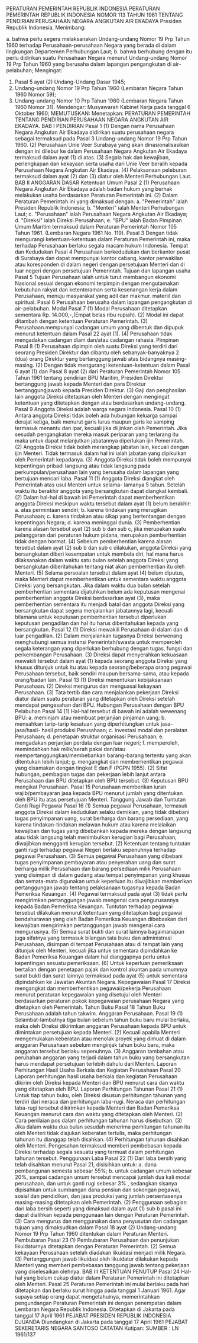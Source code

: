  PERATURAN PEMERINTAH REPUBLIK INDONESIA PERATURAN PEMERINTAH REPUBLIK INDONESIA NOMOR 113 TAHUN 1961 TENTANG PENDIRIAN PERUSAHAAN NEGARA ANGKUTAN AIR EKADAYA Presiden Republik Indonesia,
Menimbang:

a. bahwa perlu segera melaksanakan Undang-undang Nomor 19 Prp Tahun 1960 terhadap Perusahaan-perusahaan Negara yang berada di dalam lingkungan Departemen Perhubungan Laut;
b. bahwa berhubung dengan itu perlu didirikan suatu Perusahaan Negara menurut Undang-undang Nomor 19 Prp Tahun 1960 yang berusaha dalam lapangan pengangkutan di air-pelabuhan;
Mengingat:

1. Pasal 5 ayat (2) Undang-Undang Dasar 1945;
2. Undang-undang Nomor 19 Prp Tahun 1960 (Lembaran Negara Tahun 1960 Nomor 59);
3. Undang-undang Nomor 10 Prp Tahun 1960 (Lembaran Negara Tahun 1960 Nomor 31). Mendengar: Musyawarah Kabinet Kerja pada tanggal 6 Oktober 1960;
MEMUTUSKAN:
 Menetapkan: PERATURAN PEMERINTAH TENTANG PENDIRIAN PERUSAHAAN NEGARA ANGKUTAN AIR EKADAYA. BAB I PENDIRIAN
Pasal 1
(1) Dengan nama Perusahaan Negara Angkutan Air Ekadaya didirikan suatu perusahaan negara sebagai termaksud pada Pasal 3 Undang-undang Nomor 19 Prp Tahun 1960.
(2) Perusahaan Unie Veer Surabaya yang akan dinasionalisasikan dengan ini dilebur ke dalam Perusahaan Negara Angkutan Air Ekadaya termaksud dalam ayat (1) di atas.
(3) Segala hak dan kewajiban, perlengkapan dan kekayaan serta usaha dari Unie Veer beralih kepada Perusahaan Negara Angkutan Air Ekadaya.
(4) Pelaksanaan peleburan termaksud dalam ayat (2) dan (3) diatur oleh Menteri Perhubungan Laut.
BAB II ANGGARAN DASAR Ketentuan Umum
Pasal 2
(1) Perusahaan Negara Angkutan Air Ekadaya adalah badan hukum yang berhak melakukan usaha berdasarkan Peraturan Pemerintah ini.
(2) Dalam Peraturan Pemerintah ini yang dimaksud dengan:
a. "Pemerintah" ialah Presiden Republik Indonesia;
b. "Menteri" ialah Menteri Perhubungan Laut;
c. "Perusahaan" ialah Perusahaan Negara Angkutan Air Ekadaya;
d. "Direksi" ialah Direksi Perusahaan;
e. "BPU" ialah Badan Pimpinan Umum Maritim termaksud dalam Peraturan Pemerintah Nomor 105 Tahun 1961. (Lembaran Negara 1961 No. 119).
Pasal 3
Dengan tidak mengurangi ketentuan-ketentuan dalam Peraturan Pemerintah ini, maka terhadap Perusahaan berlaku segala macam hukum Indonesia. Tempat dan Kedudukan
Pasal 4
Perusahaan berkedudukan dan berkantor pusat di Surabaya dan dapat mempunyai kantor cabang, kantor perwakilan atau koresponden di dalam negeri dengan persetujuan Menteri dan di luar negeri dengan persetujuan Pemerintah. Tujuan dan lapangan usaha
Pasal 5
Tujuan Perusahaan ialah untuk turut membangun ekonomi Nasional sesuai dengan ekonomi terpimpin dengan mengutamakan kebutuhan rakyat dan ketenteraman serta kesenangan kerja dalam Perusahaan, menuju masyarakat yang adil dan makmur. materiil dan spiritual. Pasal 6 Perusahaan berusaha dalam lapangan pengangkutan di air-pelabuhan. Modal
Pasal 7
(1) Modal Perusahaan ditetapkan sementara Rp. 14.000,-,(Empat belas ribu rupiah).
(2) Modal ini dapat ditambah dengan ketentuan Peraturan Pemerintah.
(3) Perusahaan.mempunyai cadangan umum yang dibentuk dan dipupuk menurut ketentuan dalam Pasal 22 ayat (1).
(4) Perusahaan tidak mengadakan cadangan diam dan/atau cadangan rahasia. Pimpinan
Pasal 8
(1) Perusahaan dipimpin oleh suatu Direksi yang terdiri dari seorang Presiden Direktur dan dibantu oleh sebanyak-banyaknya 2 (dua) orang Direktur yang bertanggung jawab atas bidangnya masing-masing.
(2) Dengan tidak mengurangi ketentuan-ketentuan dalam Pasal 6 ayat (1) dan Pasal 8 ayat (2) dari Peraturan Pemerintah Nomor 105 Tahun 1961 tentang pendirian BPU Maritim, Presiden Direktur bertanggung jawab kepada Menteri dan para Direktur bertanggungjawab kepada Presiden Direktur.
(3) Gaji dan penghasilan lain anggota Direksi ditetapkan oleh Menteri dengan mengingat ketentuan yang ditetapkan dengan atau berdasarkan undang-undang.
Pasal 9
Anggota Direksi adalah warga negara Indonesia.
Pasal 10
(1) Antara anggota Direksi tidak boleh ada hubungan keluarga sampai derajat ketiga, baik menurut garis lurus maupun garis ke samping termasuk menantu dan ipar, kecuali jika diijinkan oleh Pemerintah. Jika sesudah pengangkatan mereka masuk periparan yang terlarang itu maka untuk dapat melanjutkan jabatannya diperlukan ijin Pemerintah.
(2) Anggota Direksi tidak boleh merangkap jabatan lain, kecuali dengan ijin Menteri. Tidak termasuk dalam hal ini ialah jabatan yang dipikulkan oleh Pemerintah kepadanya.
(3) Anggota Direksi tidak boleh mempunyai kepentingan pribadi langsung atau tidak langsung pada perkumpulan/perusahaan lain yang berusaha dalam lapangan yang bertujuan mencari laba.
Pasal 11
(1) Anggota Direksi diangkat oleh Pemerintah atas usul Menteri untuk selama- lamanya 5 tahun. Setelah waktu itu berakhir anggota yang bersangkutan dapat diangkat kembali.
(2) Dalam hal-hal di bawah ini Pemerintah dapat memberhentikan anggota Direksi meskipun waktu tersebut dalam ayat (1) belum berakhir:
a. atas permintaan sendiri;
b. karena tindakan yang merugikan Perusahaan;
c. karena tindakan atau sikap yang bertentangan dengan kepentingan.Negara;
d. karena meninggal dunia.
(3) Pemberhentian karena alasan tersebut ayat (2) sub b dan sub c, jika merupakan suatu pelanggaran dari peraturan hukum pidana, merupakan pemberhentian tidak dengan hormat.
(4) Sebelum pemberhentian karena alasan tersebut dalam ayat (2) sub b dan sub c dilakukan, anggota Direksi yang bersangkutan diberi kesempatan untuk membela diri, hal mana harus dilaksanakan dalam waktu satu bulan setelah anggota Direksi yang bersangkutan diberitahukan tentang niat akan pemberhentian itu oleh Menteri.
(5) Selama persoalan tersebut dalam ayat (4) belum diputus, maka Menteri dapat memberhentikan untuk sementara waktu anggota Direksi yang bersangkutan. Jika dalam waktu dua bulan setelah pemberhentian sementara dijatuhkan belum ada keputusan mengenai pemberhentian anggota Direksi berdasarkan ayat (3), maka pemberhentian sementara itu menjadi batal dan anggota Direksi yang bersangkutan dapat segera menjalankan jabatannya lagi, kecuali bilamana untuk keputusan pemberhentian tersebut diperlukan keputusan pengadilan dan hal itu harus diberitahukan kepada yang bersangkutan.
Pasal 12
(1) Direksi mewakili Perusahaan di dalam dan di luar pengadilan.
(2) Dalam menjalankan tugasnya Direksi berwenang menghubungi semua instansi Pemerintah/swasta untuk memperoleh segala keterangan yang diperlukan berhubung dengan tugas, fungsi dan perkembangan Perusahaan.
(3) Direksi dapat menyerahkan kekuasaan mewakili tersebut dalam ayat (1) kepada seorang anggota Direksi yang khusus ditunjuk untuk itu atau kepada seorang/beberapa orang pegawai Perusahaan tersebut, baik sendiri maupun bersama-sama, atau kepada orang/badan lain.
Pasal 13
(1) Direksi menentukan kebijaksanaan Perusahaan.
(2) Direksi mengurus dan menguasai kekayaan Perusahaan.
(3) Tata tertib dan cara menjalankan pekerjaan Direksi diatur dalam suatu peraturan yang ditetapkan oleh Direksi setelah mendapat pengesahan dari BPU. Hubungan Perusahaan dengan BPU Pelabuhan
Pasal 14
(1) Hal-hal tersebut di bawah ini adalah wewenang BPU:
a. meminjam atau membuat perjanjian pinjaman uang;
b. mensahkan tarip-tarip kesatuan yang diperhitungkan untuk jasa-jasa/hasil- hasil produksi Perusahaan;
c. investasi modal dan peralatan Perusahaan;
d. penetapan struktur organisasi Perusahaan;
e. mengadakan perjanjian perdata dengan luar negeri;
f. memperoleh, memindahkan hak milik/serah pakai dan/atau mempertanggungkan/membebankan barang-barang tertentu yang akan ditentukan lebih lanjut;
g. mengangkat dan memberhentikan pegawai yang disamakan dengan tingkat E dan F (PGPN 1955).
(2) Sifat hubungan, pembagian tugas dan pekerjaan lebih lanjut antara Perusahaan dan BPU ditetapkan oleh BPU tersebut.
(3) Keputusan BPU mengikat Perusahaan.
Pasal 15
Perusahaan memberikan iuran wajib/pembayaran jasa kepada BPU menurut jumlah yang ditentukan oleh BPU itu atas persetujuan Menteri. Tanggung Jawab dan Tuntutan Ganti Rugi Pegawai
Pasal 16
(1) Semua pegawai Perusahaan, termasuk anggota Direksi dalam kedudukan selaku demikian, yang tidak dibebani tugas penyimpanan uang, surat berharga dan barang persediaan, yang karena tindakan-tindakan melawan hukum atau karena melalaikan kewajiban dan tugas yang dibebankan kepada mereka dengan langsung atau tidak langsung telah menimbulkan kerugian bagi Perusahaan, diwajibkan mengganti kerugian tersebut.
(2) Ketentuan tentang tuntutan ganti rugi terhadap pegawai Negeri berlaku sepenuhnya terhadap pegawai Perusahaan.
(3) Semua pegawai Perusahaan yang dibebani tugas penyimpanan pembayaran atau penyerahan uang dan surat berharga milik Perusahaan dan barang persediaan milik Perusahaan yang disimpan di dalam gudang atau tempat penyimpanan yang khusus dan semata-mata digunakan untuk keperluan itu diwajibkan memberikan pertanggungan jawab tentang pelaksanaan tugasnya kepada Badan Pemeriksa Keuangan.
(4) Pegawai termaksud pada ayat (3) tidak perlu mengirimkan pertanggungan jawab mengenai cara pengurusannya kepada Badan Pemeriksa Keuangan. Tuntutan terhadap pegawai tersebut dilakukan menurut ketentuan yang ditetapkan bagi pegawai bendaharawan yang oleh Badan Pemeriksa Keuangan dibebaskan dari kewajiban mengirimkan pertanggungan jawab mengenai cara mengurusnya.
(5) Semua surat bukti dan surat lainnya bagaimanapun juga sifatnya yang termasuk bilangan tata buku dan administrasi Perusahaan, disimpan di tempat Perusahaan atau di tempat lain yang ditunjuk oleh Menteri, kecuali jika untuk sementara dipindahkan ke Badan Pemeriksa Keuangan dalam hal dianggapnya perlu untuk kepentingan sesuatu pemeriksaan.
(6) Untuk keperluan pemeriksaan bertalian dengan penetapan pajak dan kontrol akuntan pada umumnya surat bukti dan surat lainnya termaksud pada ayat (5) untuk sementara dipindahkan ke Jawatan Akuntan Negara. Kepegawaian
Pasal 17
Direksi mengangkat dan memberhentikan pegawai/pekerja Perusahaan menurut peraturan kepegawaian yang disetujui oleh Menteri berdasarkan peraturan pokok kepegawaian perusahaan Negara yang ditetapkan oleh Pemerintah. Tahun Buku
Pasal 18
Tahun Buku Perusahaan adalah tahun takwim. Anggaran Perusahaan.
Pasal 19
(1) Selambat-lambatnya tiga bulan sebelum tahun buku baru mulai berlaku, maka oleh Direksi dikirimkan anggaran Perusahaan kepada BPU untuk dimintakan persetujuan kepada Menteri.
(2) Kecuali apabila Menteri mengemukakan keberatan atau menolak proyek yang dimuat di dalam anggaran Perusahaan sebelum menginjak tahun buku baru, maka anggaran tersebut berlaku sepenuhnya.
(3) Anggaran tambahan atau perubahan anggaran yang terjadi dalam tahun buku yang bersangkutan harus mendapat persetujuan terlebih dahulu dari Menteri. Laporan Perhitungan Hasil Usaha Berkala dan Kegiatan Perusahaan
Pasal 20
Laporan perhitungan hasil usaha berkala dan kegiatan Perusahaan dikirim oleh Direksi kepada Menteri dan BPU menurut cara dan waktu yang ditetapkan oleh BPU. Laporan Perhitungan Tahunan
Pasal 21
(1) Untuk tiap tahun buku, oleh Direksi disusun perhitungan tahunan yang terdiri dari neraca dan perhitungan laba-rugi. Neraca dan perhitungan laba-rugi tersebut dikirimkan kepada Menteri dan Badan Pemeriksa Keuangan menurut cara dan waktu yang ditetapkan oleh Menteri.
(2) Cara penilaian pos dalam perhitungan tahunan harus disebutkan.
(3) Jika dalam waktu dua bulan sesudah menerima perhitungan tahunan itu oleh Menteri tidak diajukan keberatan tertulis, maka perhitungan tahunan itu dianggap telah disahkan.
(4) Perhitungan tahunan disahkan oleh Menteri. Pengesahan termaksud memberi pembebasan kepada Direksi terhadap segala sesuatu yang termuat dalam perhitungan tahunan tersebut. Penggunaan Laba
Pasal 22
(1) Dari laba bersih yang telah disahkan menurut Pasal 21, disisihkan untuk:
a. dana pembangunan semesta sebesar 55%;
b. untuk cadangan umum sebesar 20%, sampai cadangan umum tersebut mencapai jumlah dua kali modal perusahaan, dan untuk ganti rugi sebesar 3% , sedangkan sisanya dipisahkan untuk sumbangan dana pensiun dan sokongan pegawai, sosial dan pendidikan, dan jasa produksi yang jumlah persentasenya masing-masing ditetapkan oleh Pemerintah.
(2) Penggunaan sebagian dari laba bersih seperti yang dimaksud dalam ayat (1) sub b pasal ini dapat dialihkan kepada penggunaan lain dengan Peraturan Pemerintah.
(3) Cara mengurus dan menggunakan dana penyusutan dan cadangan tujuan yang dimaksudkan dalam Pasal 18 ayat (2) Undang-undang Nomor 19 Prp Tahun 1960 ditentukan dalam Peraturan Menteri. Pembubaran
Pasal 23
(1) Pembubaran Perusahaan dan penunjukan likuidaturnya ditetapkan dengan Peraturan Pemerintah.
(2) Semua kekayaan Perusahaan setelah diadakan likuidasi menjadi milik Negara.
(3) Pertanggungan jawab likuidasi oleh likuidatur dilakukan kepada Menteri yang memberi pembebasan tanggung jawab tentang pekerjaan yang diselesaikan olehnya.
BAB III KETENTUAN PENUTUP
Pasal 24
Hal-hal yang belum cukup diatur dalam Peraturan Pemerintah ini ditetapkan oleh Menteri.
Pasal 25
Peraturan Pemerintah ini mulai berlaku pada hari ditetapkan dan berlaku surut hingga pada tanggal 1 Januari 1961. Agar supaya setiap orang dapat mengetahuinya, memerintahkan pengundangan Peraturan Pemerintah ini dengan penempatan dalam Lembaran Negara Republik Indonesia. Ditetapkan di Jakarta pada tanggal 17 April 1961 PEJABAT PRESIDEN REPUBLIK INDONESIA DJUANDA Diundangkan di Jakarta pada tanggal 17 April 1961 PEJABAT SEKERETARIS NEGARA SANTOSO CATATAN Kutipan: SUMBER : LN 1961/137